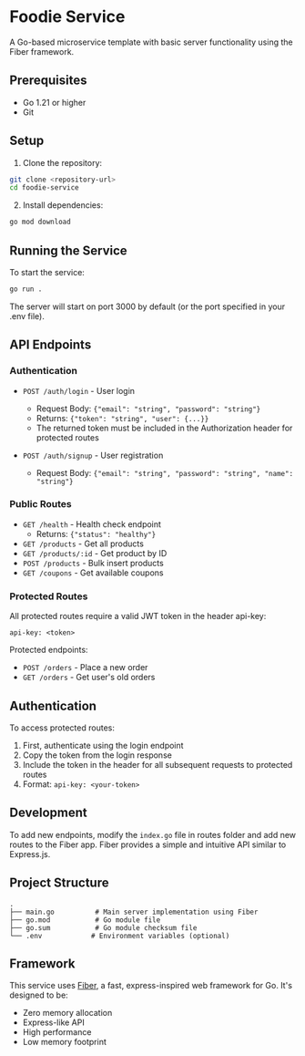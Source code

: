 # Foodie Service

A Go-based microservice template with basic server functionality using the Fiber framework.

## Prerequisites

- Go 1.21 or higher
- Git

## Setup

1. Clone the repository:
```bash
git clone <repository-url>
cd foodie-service
```

2. Install dependencies:
```bash
go mod download
```

## Running the Service

To start the service:

```bash
go run .
```

The server will start on port 3000 by default (or the port specified in your .env file).

## API Endpoints

### Authentication
- `POST /auth/login` - User login
  - Request Body: `{"email": "string", "password": "string"}`
  - Returns: `{"token": "string", "user": {...}}`
  - The returned token must be included in the Authorization header for protected routes
  
- `POST /auth/signup` - User registration
  - Request Body: `{"email": "string", "password": "string", "name": "string"}`

### Public Routes
- `GET /health` - Health check endpoint
  - Returns: `{"status": "healthy"}`
- `GET /products` - Get all products
- `GET /products/:id` - Get product by ID
- `POST /products` - Bulk insert products
- `GET /coupons` - Get available coupons

### Protected Routes
All protected routes require a valid JWT token in the header api-key:
```
api-key: <token>
```

Protected endpoints:
- `POST /orders` - Place a new order
- `GET /orders` - Get user's old orders

## Authentication
To access protected routes:
1. First, authenticate using the login endpoint
2. Copy the token from the login response
3. Include the token in the header for all subsequent requests to protected routes
4. Format: `api-key: <your-token>`

## Development

To add new endpoints, modify the `index.go` file in routes folder and add new routes to the Fiber app. Fiber provides a simple and intuitive API similar to Express.js.

## Project Structure

```
.
├── main.go          # Main server implementation using Fiber
├── go.mod           # Go module file
├── go.sum           # Go module checksum file
└── .env            # Environment variables (optional)
```

## Framework

This service uses [Fiber](https://github.com/gofiber/fiber), a fast, express-inspired web framework for Go. It's designed to be:
- Zero memory allocation
- Express-like API
- High performance
- Low memory footprint 

